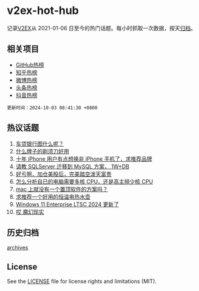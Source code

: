 # v2ex-hot-hub

 记录[V2EX](https://www.v2ex.com/)从 2021-01-06 日至今的热门话题。每小时抓取一次数据，按天[归档](archives)。
 
 ## 相关项目

- [GitHub热榜](https://github.com/snaildev/github-hot-hub)
- [知乎热榜](https://github.com/snaildev/zhihu-hot-hub)
- [微博热榜](https://github.com/snaildev/weibo-hot-hub)
- [头条热榜](https://github.com/snaildev/toutiao-hot-hub)
- [抖音热榜](https://github.com/snaildev/douyin-hot-hub)


 `更新时间：2024-10-03 08:41:30 +0800`

## 热议话题

1. [车贷银行图什么呢？](https://www.v2ex.com/t/1077371)
1. [什么牌子的剃须刀好用](https://www.v2ex.com/t/1077401)
1. [十年 iPhone 用户有点想换非 iPhone 手机了，求推荐品牌](https://www.v2ex.com/t/1077444)
1. [请教 SQLServer 迁移到 MySQL 方案， 1W+DB](https://www.v2ex.com/t/1077367)
1. [好亏啊，加仓美股后，完美踏空泼天富贵](https://www.v2ex.com/t/1077380)
1. [怎么分析自已的电脑需要多核 CPU，还是高主频少核 CPU](https://www.v2ex.com/t/1077418)
1. [mac 上就没有一个置顶软件的方案吗？](https://www.v2ex.com/t/1077366)
1. [求推荐一个好用的恒温电热水壶](https://www.v2ex.com/t/1077426)
1. [Windows 11 Enterprise LTSC 2024 更新了](https://www.v2ex.com/t/1077388)
1. [哎 魔幻现实](https://www.v2ex.com/t/1077370)

## 历史归档

[archives](archives)

## License

See the [LICENSE](LICENSE) file for license rights and limitations (MIT).

